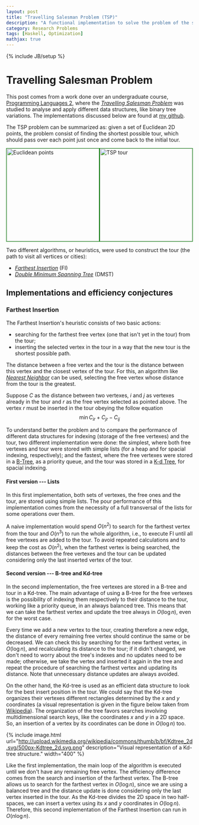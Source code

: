 ```yaml
---
layout: post
title: "Travelling Salesman Problem (TSP)"
description: "A functional implementation to solve the problem of the shortest tour."
category: Research Problems
tags: [Haskell, Optimization]
mathjax: true
---
```

{% include JB/setup %}

# Travelling Salesman Problem

This post comes from a work done over an undergraduate course,
[Programming Languages 2](http://www.inf.ufes.br/~raulh/), where the 
[*Travelling Salesman Problem*](http://en.wikipedia.org/wiki/Travelling_salesman_problem)
was studied to analyse and apply different data structures, like binary tree variations.
The implementations discussed below are found at
[my github](https://github.com/boechat107/tsp_furthest_insertion_haskell).

The TSP problem can be summarized as:
given a set of Euclidean 2D points, the problem consist of finding the
shortest possible tour, which should pass over each point just once and come back to
the initial tour.

<div style="display:inline-block;width:100%;">
<img alt="Euclidean points" src="http://users.cs.cf.ac.uk/C.L.Mumford/howard/FI1.gif" style="float:left;border:1px green solid" width="250"> 
<img alt="TSP tour" src="http://users.cs.cf.ac.uk/C.L.Mumford/howard/FI8.gif" style="float:right;border:1px green solid" width="250">
</div>

Two different algorithms, or heuristics, were used to construct the tour (the path to
visit all vertices or cities):

* [*Farthest Insertion*](http://users.cs.cf.ac.uk/C.L.Mumford/howard/FarthestInsertion.html)
(FI)
* [*Double Minimum Spanning Tree*](http://en.wikipedia.org/wiki/Minimum_spanning_tree)
(DMST)

## Implementations and efficiency conjectures

### Farthest Insertion

The Farthest Insertion's heuristic consists of two basic actions:

* searching for the farthest free vertex (one that isn't yet in the tour) from the
tour;
* inserting the selected vertex in the tour in a way that the new tour is the
shortest possible path.

The distance between a free vertex and the tour is the distance between this vertex
and the closest vertex of the tour.
For this, an algorithm like 
[*Nearest Neighbor*](http://en.wikipedia.org/wiki/Nearest_neighbour_algorithm)
can be used, selecting the free vertex whose distance from the tour is the greatest.

Suppose $C$ as the distance between two vertexes, $i$ and $j$ as vertexes
already in the tour and $r$ as the free vertex selected as pointed above. The
vertex $r$ must be inserted in the tour obeying the follow equation 
$$\min C_{ir} + C_{jr} - C_{ij}$$

To understand better the problem and to compare the performance of different data
structures for indexing (storage of the free vertexes) and the tour, two different
implementation were done: the simplest, where both free vertexes and tour were
stored with simple lists (for a heap and for spacial indexing, respectively); and the
fastest, where the free vertexes were stored in a 
[B-Tree](http://en.wikipedia.org/wiki/B-tree), as a priority queue, and the tour was
stored in a [K-d Tree](http://en.wikipedia.org/wiki/K-d_tree), for spacial indexing.

#### First version --- Lists

In this first implementation, both sets of vertexes, the free ones and the tour, are
stored using simple lists. The pour performance of this implementation comes from 
the necessity of a full transversal of the lists for some operations over them.

A naive implementation would spend $O(n^2)$ to search for the
farthest vertex from the tour and $O(n^3)$ to run the whole
algorithm, i.e., to execute FI until all free vertexes are added to the tour.
To avoid repeated calculations and to keep the cost as $O(n^2)$,
when the farthest vertex is being searched, the distances between the free vertexes
and the tour can be updated considering only the last inserted vertex of the tour.

#### Second version --- B-tree and Kd-tree

In the second implementation, the free vertexes are stored in a B-tree and tour in a 
Kd-tree. The main advantage of using a B-tree for the free vertexes is the
possibility of indexing them respectively to their distance to the tour, working like
a priority queue, in an always balanced tree. This means that we can take the 
farthest vertex and update the tree always in $O(\log n)$, even for the worst case. 

Every time we add a new vertex to the tour, creating therefore a new edge, the
distance of every remaining free vertex should continue the same or be decreased. We
can check this by searching for the new farthest vertex, in $O(\log n)$, and
recalculating its distance to the tour; if it didn't changed, we don't need to worry
about the tree's indexes and no updates need to be made; otherwise, we take the
vertex and inserted it again in the tree and repeat the procedure of searching the
farthest vertex and updating its distance. Note that unnecessary distance updates 
are always avoided.

On the other hand, the Kd-tree is used as an efficient data structure to look for the
best insert position in the tour. We could say that the Kd-tree organizes their
vertexes different rectangles determined by the $x$ and $y$ coordinates (a visual
representation is given in the figure below taken from
[Wikipedia](http://en.wikipedia.org/wiki/K-d_tree)). The organization of the
tree favors searches involving multidimensional search keys, like the coordinates $x$
and $y$ in a 2D space. So, an insertion of a vertex by its coordinates can be done
in $O(\log n)$ too.

{% include image.html url="http://upload.wikimedia.org/wikipedia/commons/thumb/b/bf/Kdtree_2d.svg/500px-Kdtree_2d.svg.png" description="Visual representation of a Kd-tree structure." width="400" %}

Like the first implementation, the main loop of the algorithm is executed until
we don't have any remaining free vertex. The efficiency difference comes from 
the search and insertion of the farthest vertex. The B-tree allows us to search
for the farthest vertex in $O(\log n)$, since we are using a balanced tree 
and the distance update is done considering only the last vertex inserted in the 
tour. As the Kd-tree divides the 2D space in two half-spaces, we can insert a
vertex using its $x$ and $y$ coordinates in $O(\log n)$. Therefore, this second
implementation of the Farthest Insertion can run in $O(n \log n)$.
